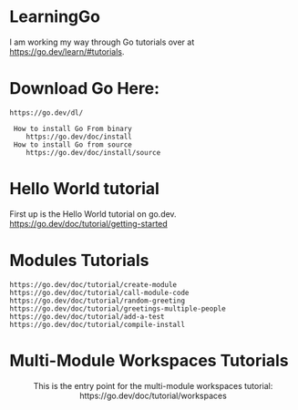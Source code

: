 # LearningGo

I am working my way through Go tutorials over at https://go.dev/learn/#tutorials. 

# Download Go Here:
    https://go.dev/dl/

     How to install Go From binary
        https://go.dev/doc/install
     How to install Go from source
        https://go.dev/doc/install/source

# Hello World tutorial
First up is the Hello World tutorial on go.dev.
    https://go.dev/doc/tutorial/getting-started

# Modules Tutorials
    https://go.dev/doc/tutorial/create-module
    https://go.dev/doc/tutorial/call-module-code
    https://go.dev/doc/tutorial/random-greeting
    https://go.dev/doc/tutorial/greetings-multiple-people
    https://go.dev/doc/tutorial/add-a-test
    https://go.dev/doc/tutorial/compile-install

# Multi-Module Workspaces Tutorials
<p align="center">This is the entry point for the multi-module workspaces tutorial: https://go.dev/doc/tutorial/workspaces<p>
